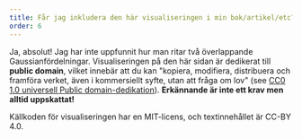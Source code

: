 ```yaml
---
title: Får jag inkludera den här visualiseringen i min bok/artikel/etc?
order: 6
---
```


Ja, absolut! Jag har inte uppfunnit hur man ritar två överlappande Gaussianfördelningar. Visualiseringen på den här sidan är dedikerat till **public domain**, vilket innebär att du kan "kopiera, modifiera, distribuera och framföra verket, även i kommersiellt syfte, utan att fråga om lov" (see [CC0 1.0 universell Public domain-dedikation](https://creativecommons.org/publicdomain/zero/1.0/deed.sv)). **Erkännande är inte ett krav men alltid uppskattat!**

Källkoden för visualiseringen har en MIT-licens, och textinnehållet är CC-BY 4.0.